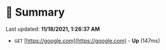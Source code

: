 # 📖 Summary
Last updated: **11/18/2021, 1:26:37 AM**

- `GET` [https://google.com](https://google.com) - **Up** (147ms)
